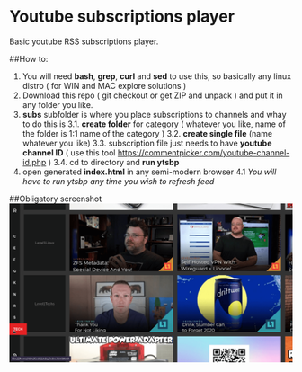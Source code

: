 # Youtube subscriptions player
Basic youtube RSS subscriptions player.

##How to:
1. You will need **bash**, **grep**, **curl** and **sed** to use this, so basically any linux distro ( for WIN and MAC explore solutions )
2. Download this repo ( git checkout or get ZIP and unpack ) and put it in any folder you like.
3. **subs** subfolder is where you place subscriptions to channels and whay to do this is 
	3.1. **create folder** for category ( whatever you like, name of the folder is 1:1 name of the category )
	3.2. **create single file** (name whatever you like)
	3.3. subscription file just needs to have **youtube channel ID** ( use this tool https://commentpicker.com/youtube-channel-id.php )
	3.4. cd to directory and **run ytsbp**
4. open generated **index.html** in any semi-modern browser
	4.1 *You will have to run ytsbp any time you wish to refresh feed*

##Obligatory screenshot
![](screen.png)
